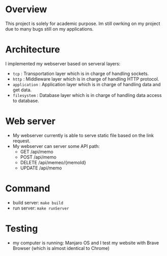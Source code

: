 # Overview
This project is solely for academic purpose. 
Im still owrking on my project due to many bugs still on my applications. 

# Architecture
I implemented my webserver based on serveral layers:
- `tcp` : Transportation layer which is in charge of handling sockets.
- `http` : Middleware layer which is in charge of handling HTTP protocol.
- `application` : Application layer which is in charge of handling data and get data.
- `filesystem` : Database layer which is in charge of handling data access to database.

# Web server
- My webserver currently is able to serve static file based on the link request.
- My webserver can server some API path:
    - GET /api/memo
    - POST /api/memo
    - DELETE /api/memeo/{memoId}
    - UPDATE /api/memo

# Command
- build server: `make build`
- run server: `make runServer`

# Testing
- my computer is running: Manjaro OS and I test my website with Brave Browser (which is almost identical to Chrome)

